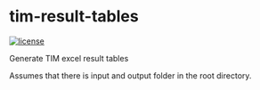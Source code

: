 # tim-result-tables

[![license](https://img.shields.io/github/license/MaREI-EPMG/tim-result-tables?color=blue)](LICENSE)

Generate TIM excel result tables

Assumes that there is input and output folder in the root directory.
